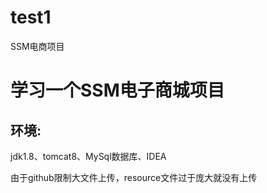 # test1
SSM电商项目

# 学习一个SSM电子商城项目

## 环境:

jdk1.8、tomcat8、MySql数据库、IDEA

由于github限制大文件上传，resource文件过于庞大就没有上传
